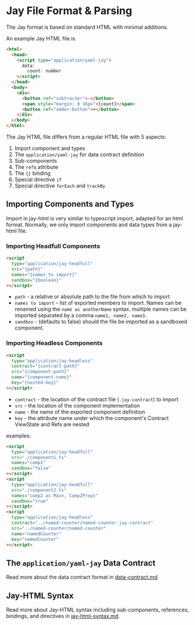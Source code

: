 # Jay File Format & Parsing

The Jay format is based on standard HTML with minimal additions.

An example Jay HTML file is

```html
<html>
  <head>
    <script type="application/yaml-jay">
      data:
        count: number
    </script>
  </head>
  <body>
    <div>
      <button ref="subtracter">-</button>
      <span style="margin: 0 16px">{count}</span>
      <button ref="adder-button">+</button>
    </div>
  </body>
</html>
```

The Jay HTML file differs from a regular HTML file with 5 aspects:

1. Import component and types
2. The `application/yaml-jay` for data contract definition
3. Sub-components
4. The `ref`s attribute
5. The `{}` binding
6. Special directive `if`
7. Special directive `forEach` and `trackBy`

## Importing Components and Types

Import in jay-html is very similar to typescript import, adapted for an html format.
Normally, we only import components and data types from a jay-html file.

### Importing Headfull Components

```html
<script
  type="application/jay-headfull"
  src="{path}"
  names="{names to import}"
  sandbox="{boolean}"
></script>
```

- `path` - a relative or absolute path to the file from which to import
- `names to import` - list of exported members to import. Names can be renamed using the `name as anotherName` syntax.
  multiple names can be imported separated by a comma `name1, name2, name3`.
- `sandbox` - (defaults to false) should the file be imported as a sandboxed component.

### Importing Headless Components

```html
<script
  type="application/jay-headless"
  contract="{contract-path}"
  src="{component-path}"
  name="{component-name}"
  key="{nested-key}"
></script>
```

- `contract` - the location of the contract file (`.jay-contract`) to import
- `src` - the location of the component implementation
- `name` - the name of the exported component definition
- `key` - the attribute name under which the component's Contract ViewState and Refs are nested

examples:

```html
<script
  type="application/jay-headfull"
  src="./component1.ts"
  names="comp1"
  sandbox="false"
></script>
<script
  type="application/jay-headfull"
  src="./component2.ts"
  names="comp2 as Main, Comp2Props"
  sandbox="true"
></script>
<script
  type="application/jay-headless"
  contract="../named-counter/named-counter.jay-contract"
  src="../named-counter/named-counter"
  name="namedCounter"
  key="namedCounter"
></script>
```

## The `application/yaml-jay` Data Contract

Read more about the data contract format in [data-contract.md](docs/data-contract.md).

## Jay-HTML Syntax

Read more about Jay-HTML syntax including sub-components, references, bindings, and directives in [jay-html-syntax.md](docs/jay-html-syntax.md). 